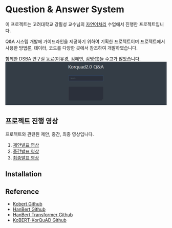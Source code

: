 # Question & Answer System
이 프로젝트는 고려대학교 강필성 교수님의 [자연어처리](https://github.com/pilsung-kang/text-analytics) 수업에서 진행한 프로젝트입니다. 
  
Q&A 시스템 개발에 가이드라인을 제공하기 위하여 기획한 프로젝트이며 프로젝트에서 사용한 방법론, 데이터, 코드를 다양한 곳에서 참조하여 개발하였습니다.
  
함께한 DSBA 연구실 동료(이유경, 김혜연, 김명섭)들 수고가 많았습니다.
![](imgs/sample_image.gif)

## 프로젝트 진행 영상
프로젝트와 관련된 제안, 중간, 최종 영상입니다.
1. [제안발표 영상](https://youtu.be/JQn5JIthlAI)
2. [중간발표 영상](https://youtu.be/fGQAx_wCm3E)
3. [최종발표 영상]()

## Installation

## Reference
- [Kobert Github](https://github.com/SKTBrain/KoBERT)
- [HanBert Github](https://github.com/tbai2019/HanBert-54k-N)
- [HanBert Transformer Github](https://github.com/monologg/HanBert-Transformers)
- [KoBERT-KorQuAD Github](https://github.com/monologg/KoBERT-KorQuAD)
